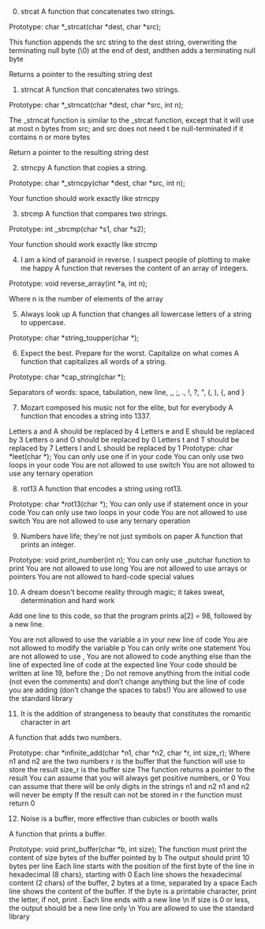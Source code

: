 0. strcat
A function that concatenates two strings.

Prototype: char *_strcat(char *dest, char *src);

This function appends the src string to the dest string,
overwriting the terminating null byte (\0) at the end of dest, andthen adds a terminating null byte

Returns a pointer to the resulting string dest

1. strncat
A function that concatenates two strings.

Prototype: char *_strncat(char *dest, char *src, int n);

The _strncat function is similar to the _strcat function, except that it will use at most n bytes from src; and src does not need t be null-terminated if it contains n or more bytes

Return a pointer to the resulting string dest

2. strncpy
A function that copies a string.

Prototype: char *_strncpy(char *dest, char *src, int n);

Your function should work exactly like strncpy

3. strcmp
A function that compares two strings.

Prototype: int _strcmp(char *s1, char *s2);

Your function should work exactly like strcmp

4. I am a kind of paranoid in reverse. I suspect people of plotting to make me happy
A function that reverses the content of an array of integers.

Prototype: void reverse_array(int *a, int n);

Where n is the number of elements of the array

5. Always look up
A function that changes all lowercase letters of a string to uppercase.

Prototype: char *string_toupper(char *);

6. Expect the best. Prepare for the worst. Capitalize on what comes
A function that capitalizes all words of a string.

Prototype: char *cap_string(char *);

Separators of words: space, tabulation, new line, ,, ;, ., !, ?, ", (, ), {, and }

7. Mozart composed his music not for the elite, but for everybody
A function that encodes a string into 1337.

Letters a and A should be replaced by 4
Letters e and E should be replaced by 3
Letters o and O should be replaced by 0
Letters t and T should be replaced by 7
Letters l and L should be replaced by 1
Prototype: char *leet(char *);
You can only use one if in your code
You can only use two loops in your code
You are not allowed to use switch
You are not allowed to use any ternary operation

8. rot13
A function that encodes a string using rot13.

Prototype: char *rot13(char *);
You can only use if statement once in your code
You can only use two loops in your code
You are not allowed to use switch
You are not allowed to use any ternary operation

9. Numbers have life; they're not just symbols on paper
A function that prints an integer.

Prototype: void print_number(int n);
You can only use _putchar function to print
You are not allowed to use long
You are not allowed to use arrays or pointers
You are not allowed to hard-code special values

10. A dream doesn't become reality through magic; it takes sweat, determination and hard work

Add one line to this code, so that the program prints a[2] = 98, followed by a new line.

You are not allowed to use the variable a in your new line of code
You are not allowed to modify the variable p
You can only write one statement
You are not allowed to use ,
You are not allowed to code anything else than the line of expected line of code at the expected line
Your code should be written at line 19, before the ;
Do not remove anything from the initial code (not even the comments)
and don’t change anything but the line of code you are adding (don’t change the spaces to tabs!)
You are allowed to use the standard library

11. It is the addition of strangeness to beauty that constitutes the romantic character in art

A function that adds two numbers.

Prototype: char *infinite_add(char *n1, char *n2, char *r, int size_r);
Where n1 and n2 are the two numbers
r is the buffer that the function will use to store the result
size_r is the buffer size
The function returns a pointer to the result
You can assume that you will always get positive numbers, or 0
You can assume that there will be only digits in the strings n1 and n2
n1 and n2 will never be empty
If the result can not be stored in r the function must return 0

12. Noise is a buffer, more effective than cubicles or booth walls

A function that prints a buffer.

Prototype: void print_buffer(char *b, int size);
The function must print the content of size bytes of the buffer pointed by b
The output should print 10 bytes per line
Each line starts with the position of the first byte of the line in hexadecimal (8 chars), starting with 0
Each line shows the hexadecimal content (2 chars) of the buffer, 2 bytes at a time, separated by a space
Each line shows the content of the buffer. If the byte is a printable character, print the letter, if not, print .
Each line ends with a new line \n
If size is 0 or less, the output should be a new line only \n
You are allowed to use the standard library

